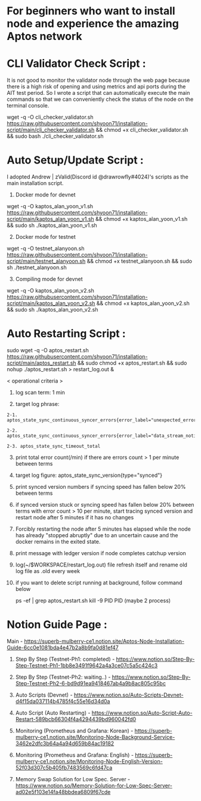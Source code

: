 # For beginners who want to install node and experience the amazing Aptos network

# CLI Validator Check Script :

  It is not good to monitor the validator node through the web page because there is a high risk of opening and using metrics and api ports during the AIT test period. So I wrote a script that can automatically execute the main commands so that we can conveniently check the status of the node on the terminal console.
  
  wget -q -O cli_checker_validator.sh https://raw.githubusercontent.com/shyoon71/installation-script/main/cli_checker_validator.sh && chmod +x cli_checker_validator.sh && sudo bash ./cli_checker_validator.sh

# Auto Setup/Update Script :

I adopted Andrew | zValid(Discord id @drawrowfly#4024)'s scripts as the main installation script.

  1. Docker mode for devnet
  
  wget -q -O kaptos_alan_yoon_v1.sh https://raw.githubusercontent.com/shyoon71/installation-script/main/kaptos_alan_yoon_v1.sh && chmod +x kaptos_alan_yoon_v1.sh && sudo sh ./kaptos_alan_yoon_v1.sh

  2. Docker mode for testnet
  
  wget -q -O testnet_alanyoon.sh https://raw.githubusercontent.com/shyoon71/installation-script/main/testnet_alanyoon.sh && chmod +x testnet_alanyoon.sh && sudo sh ./testnet_alanyoon.sh

  3. Compiling mode for devnet
  
  wget -q -O kaptos_alan_yoon_v2.sh https://raw.githubusercontent.com/shyoon71/installation-script/main/kaptos_alan_yoon_v2.sh && chmod +x kaptos_alan_yoon_v2.sh && sudo sh ./kaptos_alan_yoon_v2.sh

# Auto Restarting Script :
  
  sudo wget -q -O aptos_restart.sh https://raw.githubusercontent.com/shyoon71/installation-script/main/aptos_restart.sh && sudo chmod +x aptos_restart.sh && sudo nohup ./aptos_restart.sh > restart_log.out &

< operational criteria >

  1. log scan term: 1 min
  
  2. target log phrase:
 
    2-1. aptos_state_sync_continuous_syncer_errors{error_label="unexpected_error"}

    2-2. aptos_state_sync_continuous_syncer_errors{error_label="data_stream_notification_timeout"}
    
    2-3. aptos_state_sync_timeout_total
  
  3. print total error count(/min) if there are errors count > 1 per minute between terms
  
  4. target log figure: aptos_state_sync_version{type="synced"}
  
  5. print synced version numbers if syncing speed has fallen below 20% between terms
  
  6. if synced version stuck or syncing speed has fallen below 20% between terms with error count > 10 per minute, start tracing synced version and restart node after 5 minutes if it has no changes 
  
  7. Forcibly restarting the node after 5 minutes has elapsed while the node has already "stopped abruptly" due to an uncertain cause and the docker remains in the exited state.
  
  8. print message with ledger version if node completes catchup version 
  
  9. log(~/$WORKSPACE/restart_log.out) file refresh itself and rename old log file as .old every week

  10. if you want to delete script running at background, follow command below
  
      ps -ef | grep aptos_restart.sh
      kill -9 PID PID (maybe 2 process)

# Notion Guide Page :

  Main - https://superb-mulberry-ce1.notion.site/Aptos-Node-Installation-Guide-6cc0e1081bda4e47b2a8b9fa0d81ef47

  1. Step By Step (Testnet-Ph1: completed) - https://www.notion.so/Step-By-Step-Testnet-Ph1-1bb8e3491f9642a4a3ce07c5a5c424c3

  2. Step By Step (Testnet-Ph2: waiting..) - https://www.notion.so/Step-By-Step-Testnet-Ph2-6-bd9d91ea9418467ab4a9b8ac805c95bc

  3. Auto Scripts (Devnet) - https://www.notion.so/Auto-Scripts-Devnet-d4f15da037114b4785f4c55e16d34d0a

  4. Auto Script (Auto Restarting) - https://www.notion.so/Auto-Script-Auto-Restart-589bcb66304f4a4294439bd960042fd0

  5. Monitoring (Prometheus and Grafana: Korean) - https://superb-mulberry-ce1.notion.site/Monitoring-Node-Background-Service-3462e2dfc3b64a4a94d659b84ac19182

  6. Monitoring (Prometheus and Grafana: English) - https://superb-mulberry-ce1.notion.site/Monitoring-Node-English-Version-52f03d307c5b405fb7483569c6fd47ca

  7. Memory Swap Solution for Low Spec. Server - https://www.notion.so/Memory-Solution-for-Low-Spec-Server-ad02e5f103e14fa48bbdea6809f67cde
